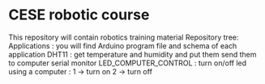# CESE robotic course
This repository will contain robotics training material
Repository tree:
 Applications : you will find Arduino program file and schema of each application
    DHT11 : get temperature and humidity and put them send them to computer serial monitor
    LED_COMPUTER_CONTROL : turn on/off led using a computer : 1 -> turn on
                                                               2 -> turn off
 

